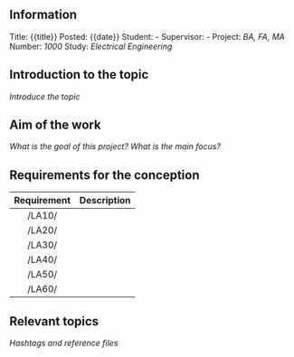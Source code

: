 ## Information
Title: {{title}}
Posted: {{date}}
Student: -
Supervisor: -
Project: _BA, FA, MA_
Number: _1000_
Study: _Electrical Engineering_

## Introduction to the topic
_Introduce the topic_

## Aim of the work
_What is the goal of this project? What is the main focus?_

## Requirements for the conception
|Requirement| Description |
|:-:|:-|
|/LA10/||
|/LA20/||
|/LA30/||
|/LA40/||
|/LA50/||
|/LA60/||

## Relevant topics
_Hashtags and reference files_

